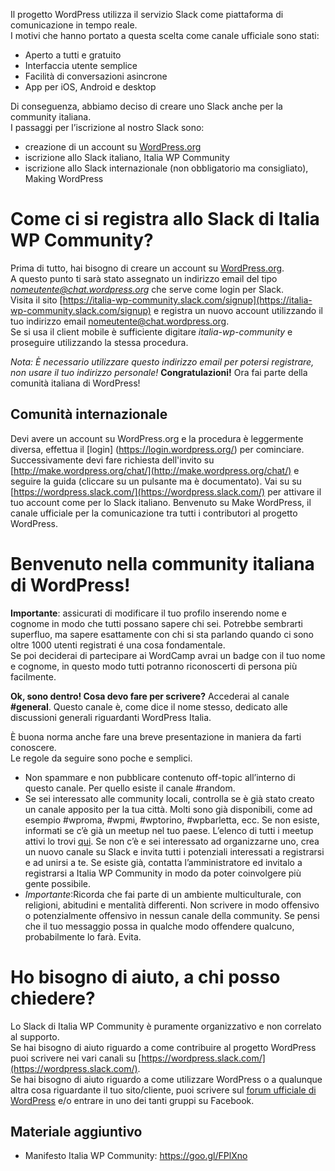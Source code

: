 Il progetto WordPress utilizza il servizio Slack come piattaforma di comunicazione in tempo reale.  
I motivi che hanno portato a questa scelta come canale ufficiale sono stati:

* Aperto a tutti e gratuito
* Interfaccia utente semplice
* Facilità di conversazioni asincrone
* App per iOS, Android e desktop

Di conseguenza, abbiamo deciso di creare uno Slack anche per la community italiana.  
I passaggi per l’iscrizione al nostro Slack sono:

* creazione di un account su [WordPress.org](https://wordpress.org/)
* iscrizione allo Slack italiano, Italia WP Community
* iscrizione allo Slack internazionale (non obbligatorio ma consigliato), Making WordPress

# Come ci si registra allo Slack di Italia WP Community?

Prima di tutto, hai bisogno di creare un account su [WordPress.org](https://wordpress.org/).  
A questo punto ti sarà stato assegnato un indirizzo email del tipo *nomeutente@chat.wordpress.org* che serve come login per Slack.  
Visita il sito [https://italia-wp-community.slack.com/signup](https://italia-wp-community.slack.com/signup) e registra un nuovo account utilizzando il tuo indirizzo email nomeutente@chat.wordpress.org.  
Se si usa il client mobile è sufficiente digitare _italia-wp-community_ e proseguire utilizzando la stessa procedura.

*Nota: È necessario utilizzare questo indirizzo email per potersi registrare, non usare il tuo indirizzo personale!*
**Congratulazioni!**
Ora fai parte della comunità italiana di WordPress! 

## Comunità internazionale

Devi avere un account su WordPress.org e la procedura è leggermente diversa, effettua il [login] (https://login.wordpress.org/) per cominciare.  
Successivamente devi fare richiesta dell'invito su [http://make.wordpress.org/chat/](http://make.wordpress.org/chat/) e seguire la guida (cliccare su un pulsante ma è documentato).
Vai su su [https://wordpress.slack.com/](https://wordpress.slack.com/) per attivare il tuo account come per lo Slack italiano.
Benvenuto su Make WordPress, il canale ufficiale per la comunicazione tra tutti i contributori al progetto WordPress.

# Benvenuto nella community italiana di WordPress!

**Importante**: assicurati di modificare il tuo profilo inserendo nome e cognome in modo che tutti possano sapere chi sei. Potrebbe sembrarti superfluo, ma sapere esattamente con chi si sta parlando quando ci sono oltre 1000 utenti registrati é una cosa fondamentale.  
Se poi deciderai di partecipare ai WordCamp avrai un badge con il tuo nome e cognome, in questo modo tutti potranno riconoscerti di persona più facilmente.

**Ok, sono dentro! Cosa devo fare per scrivere?**
Accederai al canale **#general**. Questo canale è, come dice il nome stesso, dedicato alle discussioni generali riguardanti WordPress Italia.   

È buona norma anche fare una breve presentazione in maniera da farti conoscere.  
Le regole da seguire sono poche e semplici.

* Non spammare e non pubblicare contenuto off-topic all’interno di questo canale. Per quello esiste il canale #random.
* Se sei interessato alle community locali, controlla se è già stato creato un canale apposito per la tua città. Molti sono già disponibili, come ad esempio #wproma, #wpmi, #wptorino, #wpbarletta, ecc. Se non esiste, informati se c’è già un meetup nel tuo paese. L’elenco di tutti i meetup attivi lo trovi [qui](https://it.wordpress.org/meetup/). Se non c’è e sei interessato ad organizzarne uno, crea un nuovo canale su Slack e invita tutti i potenziali interessati a registrarsi e ad unirsi a te. Se esiste già, contatta l’amministratore ed invitalo a registrarsi a Italia WP Community in modo da poter coinvolgere più gente possibile.
* *Importante*:Ricorda che fai parte di un ambiente multiculturale, con religioni, abitudini e mentalità differenti. Non scrivere in modo offensivo o 	potenzialmente offensivo in nessun canale della community. Se pensi che il tuo messaggio possa in qualche modo offendere qualcuno, probabilmente lo farà. Evita.

# Ho bisogno di aiuto, a chi posso chiedere?

Lo Slack di Italia WP Community è puramente organizzativo e non correlato al supporto.  
Se hai bisogno di aiuto riguardo a come contribuire al progetto WordPress puoi scrivere nei vari canali su [https://wordpress.slack.com/](https://wordpress.slack.com/).  
Se hai bisogno di aiuto riguardo a come utilizzare WordPress o a qualunque altra cosa riguardante il tuo sito/cliente, puoi scrivere sul [forum ufficiale di WordPress](https://it.wordpress.org/support/) e/o entrare in uno dei tanti gruppi su Facebook.

## Materiale aggiuntivo 
* Manifesto	Italia WP Community: https://goo.gl/FPlXno
